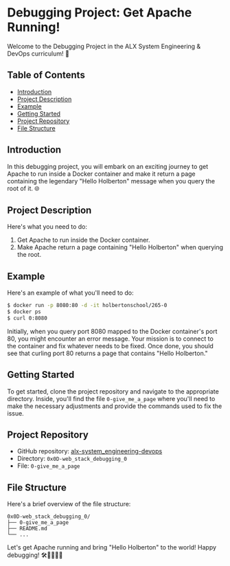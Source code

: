 # Debugging Project: Get Apache Running!

Welcome to the Debugging Project in the ALX System Engineering & DevOps curriculum! 🚀

## Table of Contents
- [Introduction](#introduction)
- [Project Description](#project-description)
- [Example](#example)
- [Getting Started](#getting-started)
- [Project Repository](#project-repository)
- [File Structure](#file-structure)

## Introduction

In this debugging project, you will embark on an exciting journey to get Apache to run inside a Docker container and make it return a page containing the legendary "Hello Holberton" message when you query the root of it. 🌐

## Project Description

Here's what you need to do:

1. Get Apache to run inside the Docker container.
2. Make Apache return a page containing "Hello Holberton" when querying the root.

## Example

Here's an example of what you'll need to do:

```bash
$ docker run -p 8080:80 -d -it holbertonschool/265-0
$ docker ps
$ curl 0:8080
```

Initially, when you query port 8080 mapped to the Docker container's port 80, you might encounter an error message. Your mission is to connect to the container and fix whatever needs to be fixed. Once done, you should see that curling port 80 returns a page that contains "Hello Holberton."

## Getting Started

To get started, clone the project repository and navigate to the appropriate directory. Inside, you'll find the file `0-give_me_a_page` where you'll need to make the necessary adjustments and provide the commands used to fix the issue.

## Project Repository

- GitHub repository: [alx-system_engineering-devops](https://github.com/your-username/alx-system_engineering-devops)
- Directory: `0x0D-web_stack_debugging_0`
- File: `0-give_me_a_page`

## File Structure

Here's a brief overview of the file structure:

```
0x0D-web_stack_debugging_0/
├── 0-give_me_a_page
├── README.md
└── ...
```

Let's get Apache running and bring "Hello Holberton" to the world! Happy debugging! 🛠️👩‍💻👨‍💻